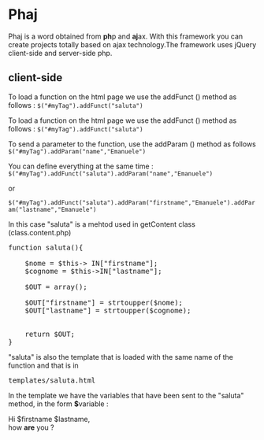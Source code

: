 # Phaj
Phaj is a word obtained from <b>ph</b>p and <b>aj</b>ax.
With this framework you can create projects totally based on ajax technology.The framework uses jQuery client-side and server-side php.

<h2>client-side</h2>

To load a function on the html page we use the addFunct () method as follows :
<code>$("#myTag").addFunct("saluta")</code>

To load a function on the html page we use the addFunct () method as follows :
<code>$("#myTag").addFunct("saluta")</code>


To send a parameter to the function, use the addParam () method as follows
<code>$("#myTag").addParam("name","Emanuele")</code>

You can define everything at the same time :
<code>$("#myTag").addFunct("saluta").addParam("name","Emanuele")</code>

or 

<code>$("#myTag").addFunct("saluta").addParam("firstname","Emanuele").addParam("lastname","Emanuele")</code>

In this case "saluta" is a mehtod used in getContent class (class.content.php) 

<pre>function saluta(){
  
    $nome = $this-> IN["firstname"];
    $cognome = $this->IN["lastname"];

    $OUT = array();

    $OUT["firstname"] = strtoupper($nome);
    $OUT["lastname"] = strtoupper($cognome);


    return $OUT;
}
</pre>


"saluta" is also the template that is loaded with the same name of the function and that is in <pre>templates/saluta.html</pre>

In the template we have the variables that have been sent to the "saluta" method, in the form <b>$</b>variable :

<html>
<p>Hi $firstname $lastname, <BR>
how <b>are</b> you ?</p>
</html>
